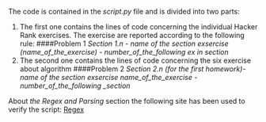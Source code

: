 The code is contained in the *script.py* file and is divided into two parts: 
1. The first one contains the lines of code concerning the individual Hacker Rank exercises.
The exercise are reported according to the following rule: 
####Problem 1 
*Section 1.n - name of the section*
*exsercise (name_of_the_exercise) - number_of_the_following ex in section*
2. The second one contains the lines of code concerning the six exercise about algorithm
####Problem 2
*Section 2.n (for the first homework)- name of the section*
*exsercise name_of_the_exercise - number_of_the_following _section*

About *the Regex and Parsing* section the following site has been used to verify the script:
[Regex](https://regex101.com/)